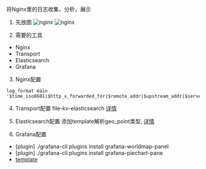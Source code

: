 ## 
将Nginx里的日志收集，分析，展示

1. 先放图
![nginx](https://github.com/luopengift/transport/blob/master/Image/png/nginx_log_analysis.png)
![nginx](https://github.com/luopengift/transport/blob/master/Image/png/worldmap.png)

2. 需要的工具
  * Nginx
  * Transport
  * Elasticsearch
  * Grafana
  
3. Nginx配置
```
log_format main '$time_iso8601|$http_x_forwarded_for|$remote_addr|$upstream_addr|$server_addr|$hostname|$http_host|$server_name|$http_referer|$status|$body_bytes_sent|$upstream_response_time|$request_time|$request_method|$https|$scheme|$request_uri|$http_user_agent|$args|$request_body';
```

4. Transport配置
file-kv-elasticsearch [详情](https://github.com/luopengift/transport/blob/master/test/nginx-kv-es.json)

5. Elasticsearch配置
添加template解析geo_point类型, [详情](https://github.com/luopengift/transport/blob/master/test/elasticsearch/geoip.template.json)

6. Grafana配置
  * [plugin] ./grafana-cli plugins install grafana-worldmap-panel
  * [plugin] ./grafana-cli plugins install grafana-piechart-pane
  * [template](https://github.com/luopengift/transport/blob/master/test/grafana/nginx_es.template.json)




